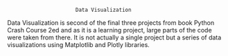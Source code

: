                         
                          Data Visualization

Data Visualization is second of the final three projects from book
Python Crash Course 2ed and as it is a learning project, large parts of
the code were taken from there. It is not actually a single project but a series
of data visualizations using Matplotlib and Plotly libraries.
